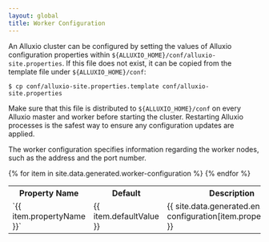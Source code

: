 ```yaml
---
layout: global
title: Worker Configuration
---
```


An Alluxio cluster can be configured by setting the values of Alluxio
configuration properties within
`${ALLUXIO_HOME}/conf/alluxio-site.properties`. If this file does not exist, it can be copied from the template file under `${ALLUXIO_HOME}/conf`:

```shell
$ cp conf/alluxio-site.properties.template conf/alluxio-site.properties
```

Make sure that this file is distributed to `${ALLUXIO_HOME}/conf` on every Alluxio master
and worker before starting the cluster.
Restarting Alluxio processes is the safest way to ensure any configuration updates are applied.

The worker configuration specifies information regarding the worker nodes, such as the address and
the port number.

<table class="table table-striped">
<tr><th>Property Name</th><th>Default</th><th>Description</th></tr>
{% for item in site.data.generated.worker-configuration %}
  <tr>
    <td markdown="span"><a class="anchor" name="{{ item.propertyName }}"></a> `{{ item.propertyName }}`</td>
    <td>{{ item.defaultValue }}</td>
    <td>{{ site.data.generated.en.worker-configuration[item.propertyName] }}</td>
  </tr>
{% endfor %}
</table>